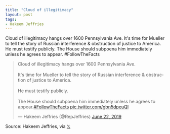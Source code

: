 ```yaml
---
title: "Cloud of illegitimacy"
layout: post
tags:
- Hakeem Jeffries
---
```


Cloud of illegitimacy hangs over 1600 Pennsylvania Ave. It's time for Mueller to tell the story of Russian interference &amp; obstruction of justice to America. He must testify publicly. The House should subpoena him immediately unless he agrees to appear. #FollowTheFacts

<blockquote class="twitter-tweet"><p lang="en" dir="ltr">Cloud of illegitimacy hangs over 1600 Pennsylvania Ave.<br><br>It's time for Mueller to tell the story of Russian interference &amp; obstruction of justice to America.<br><br>He must testify publicly.<br><br>The House should subpoena him immediately unless he agrees to appear.<a href="https://twitter.com/hashtag/FollowTheFacts?src=hash&amp;ref_src=twsrc%5Etfw">#FollowTheFacts</a> <a href="https://t.co/gbn5dpeuQI">pic.twitter.com/gbn5dpeuQI</a></p>&mdash; Hakeem Jeffries (@RepJeffries) <a href="https://twitter.com/RepJeffries/status/1142233103823507456?ref_src=twsrc%5Etfw">June 22, 2019</a></blockquote><script async src="https://platform.twitter.com/widgets.js" charset="utf-8"></script>

Source: Hakeem Jeffries, via [𝕏](https://x.com)
